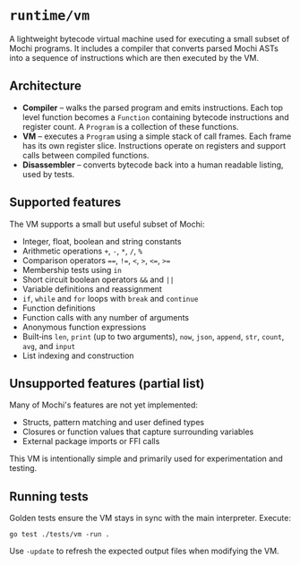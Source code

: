 # `runtime/vm`

A lightweight bytecode virtual machine used for executing a small subset of Mochi programs.  It includes a compiler that converts parsed Mochi ASTs into a sequence of instructions which are then executed by the VM.

## Architecture

* **Compiler** – walks the parsed program and emits instructions.  Each top level function becomes a `Function` containing bytecode instructions and register count.  A `Program` is a collection of these functions.
* **VM** – executes a `Program` using a simple stack of call frames.  Each frame has its own register slice.  Instructions operate on registers and support calls between compiled functions.
* **Disassembler** – converts bytecode back into a human readable listing, used by tests.

## Supported features

The VM supports a small but useful subset of Mochi:

* Integer, float, boolean and string constants
* Arithmetic operations `+`, `-`, `*`, `/`, `%`
* Comparison operators `==`, `!=`, `<`, `>`, `<=`, `>=`
* Membership tests using `in`
* Short circuit boolean operators `&&` and `||`
* Variable definitions and reassignment
* `if`, `while` and `for` loops with `break` and `continue`
* Function definitions
* Function calls with any number of arguments
* Anonymous function expressions
* Built‑ins `len`, `print` (up to two arguments), `now`, `json`, `append`, `str`, `count`, `avg`, and `input`
* List indexing and construction

## Unsupported features (partial list)

Many of Mochi's features are not yet implemented:

* Structs, pattern matching and user defined types
* Closures or function values that capture surrounding variables
* External package imports or FFI calls

This VM is intentionally simple and primarily used for experimentation and testing.

## Running tests

Golden tests ensure the VM stays in sync with the main interpreter. Execute:

```
go test ./tests/vm -run .
```

Use `-update` to refresh the expected output files when modifying the VM.
